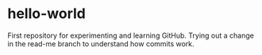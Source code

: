 # hello-world
First repository for experimenting and learning GitHub.
Trying out a change in the read-me branch to understand how commits work.
